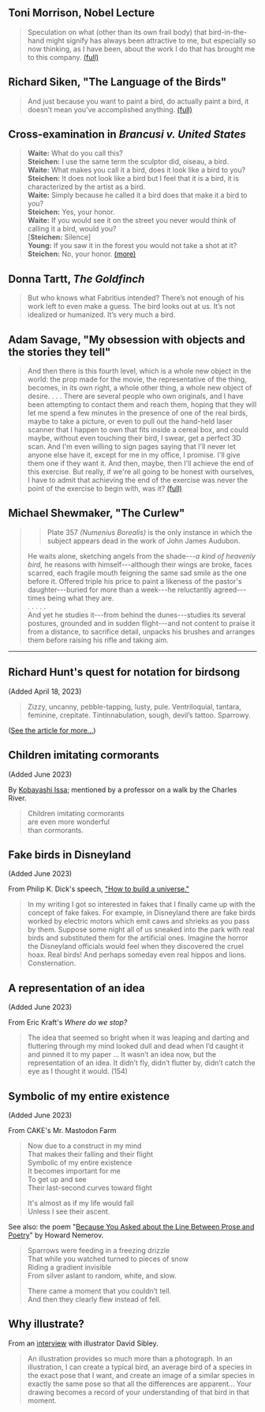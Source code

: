 ## Toni Morrison, Nobel Lecture

> Speculation on what (other than its own frail body) that bird-in-the-hand might signify has always been attractive to me, but especially so now thinking, as I have been, about the work I do that has brought me to this company. [(full)](https://www.nobelprize.org/prizes/literature/1993/morrison/lecture/)

## Richard Siken, "The Language of the Birds"

> And just because you want to paint a bird, do actually paint a bird, it doesn’t mean you’ve accomplished anything. [(full)](https://poets.org/poem/language-birds)

## Cross-examination in _Brancusi v. United States_

> **Waite:** What do you call this?  
> **Steichen:** I use the same term the sculptor did, oiseau, a bird.  
> **Waite:** What makes you call it a bird, does it look like a bird to you?  
> **Steichen:** It does not look like a bird but I feel that it is a bird, it is 
> characterized by the artist as a bird.  
> **Waite:** Simply because he called it a bird does that make it a bird to you?  
> **Steichen:** Yes, your honor.  
> **Waite:** If you would see it on the street you never would think of 
> calling it a bird, would you?  
> [**Steichen:** Silence]  
> **Young:** If you saw it in the forest you would not take a shot at it?  
> **Steichen:** No, your honor. [(more)](https://www.legalaffairs.org/issues/September-October-2002/story_giry_sepoct2002.msp)

## Donna Tartt, _The Goldfinch_

> But who knows what Fabritius intended? There’s not enough of his work left to even make a guess. The bird looks out at us. It’s not idealized or humanized. It’s very much a bird.

## Adam Savage, "My obsession with objects and the stories they tell"

> And then there is this fourth level, which is a whole new object in the world: the prop made for the movie, the representative of the thing, becomes, in its own right, a whole other thing, a whole new object of desire. . . . There are several people who own originals, and I have been attempting to contact them and reach them, hoping that they will let me spend a few minutes in the presence of one of the real birds, maybe to take a picture, or even to pull out the hand-held laser scanner that I happen to own that fits inside a cereal box, and could maybe, without even touching their bird, I swear, get a perfect 3D scan. And I'm even willing to sign pages saying that I'll never let anyone else have it, except for me in my office, I promise. I'll give them one if they want it. And then, maybe, then I'll achieve the end of this exercise. But really, if we're all going to be honest with ourselves, I have to admit that achieving the end of the exercise was never the point of the exercise to begin with, was it? [(full)](https://www.youtube.com/watch?v=29SopXQfc_s)

## Michael Shewmaker, "The Curlew"

> > Plate 357 _(Numenius Borealis)_ is the only instance in which the subject appears dead in the work of John James Audubon.
>
> He waits alone, sketching angels from the shade---_a kind of heavenly bird,_ he reasons with himself---although their wings are broke, faces scarred, each fragile mouth feigning the same sad smile as the one before it. Offered triple his price to paint a likeness of the pastor's daughter---buried for more than a week---he reluctantly agreed---times being what they are.  
> . . . . .  
> And yet he studies it---from behind the dunes---studies its several postures, grounded and in sudden flight---and not content to praise it from a distance, to sacrifice detail, unpacks his brushes and arranges them before raising his rifle and taking aim.

---

## Richard Hunt's quest for notation for birdsong

(Added April 18, 2023)

> Zizzy, uncanny, pebble-tapping, lusty, pule. Ventriloquial, tantara,
> feminine, crepitate. Tintinnabulation, sough, devil’s tattoo. Sparrowy.

([See the article for
more...](https://daily.jstor.org/what-it-sounds-like-when-doves-cry/))

## Children imitating cormorants

(Added June 2023)

By [Kobayashi
Issa](https://hellopoetry.com/poem/15275/children-imitating-cormorants/);
mentioned by a professor on a walk by the Charles River.

> Children imitating cormorants  
> are even more wonderful  
> than cormorants.

## Fake birds in Disneyland

(Added June 2023)

From Philip K. Dick's speech, ["How to build a universe."](https://urbigenous.net/library/how_to_build.html)

> In my writing I got so interested in fakes that I finally came up with the
> concept of fake fakes. For example, in Disneyland there are fake birds worked
> by electric motors which emit caws and shrieks as you pass by them. Suppose
> some night all of us sneaked into the park with real birds and substituted
> them for the artificial ones. Imagine the horror the Disneyland officials
> would feel when they discovered the cruel hoax. Real birds! And perhaps
> someday even real hippos and lions. Consternation.

## A representation of an idea

(Added June 2023)

From Eric Kraft's _Where do we stop?_

> The idea that seemed so bright when it was leaping and darting and fluttering through my mind looked dull and dead when I’d caught it and pinned it to my paper … It wasn’t an idea now, but the representation of an idea. It didn’t fly, didn’t flutter by, didn’t catch the eye as I thought it would. (154)

## Symbolic of my entire existence

(Added June 2023)

From CAKE's Mr. Mastodon Farm

> Now due to a construct in my mind  
> That makes their falling and their flight  
> Symbolic of my entire existence  
> It becomes important for me  
> To get up and see  
> Their last-second curves toward flight
> 
> It's almost as if my life would fall  
> Unless I see their ascent.

See also: the poem "[Because You Asked about the Line Between Prose and
Poetry](https://poets.org/poem/because-you-asked-about-line-between-prose-and-poetry)"
by Howard Nemerov.

> Sparrows were feeding in a freezing drizzle  
> That while you watched turned to pieces of snow  
> Riding a gradient invisible  
> From silver aslant to random, white, and slow.
>
> There came a moment that you couldn’t tell.  
> And then they clearly flew instead of fell.

## Why illustrate?

From an
[interview](https://www.nytimes.com/2023/07/06/science/birding-illustration-sibley.html)
with illustrator David Sibley.

> An illustration provides so much more than a photograph. In an illustration,
> I can create a typical bird, an average bird of a species in the exact pose
> that I want, and create an image of a similar species in exactly the same
> pose so that all the differences are apparent... Your drawing becomes a
> record of your understanding of that bird in that moment.

